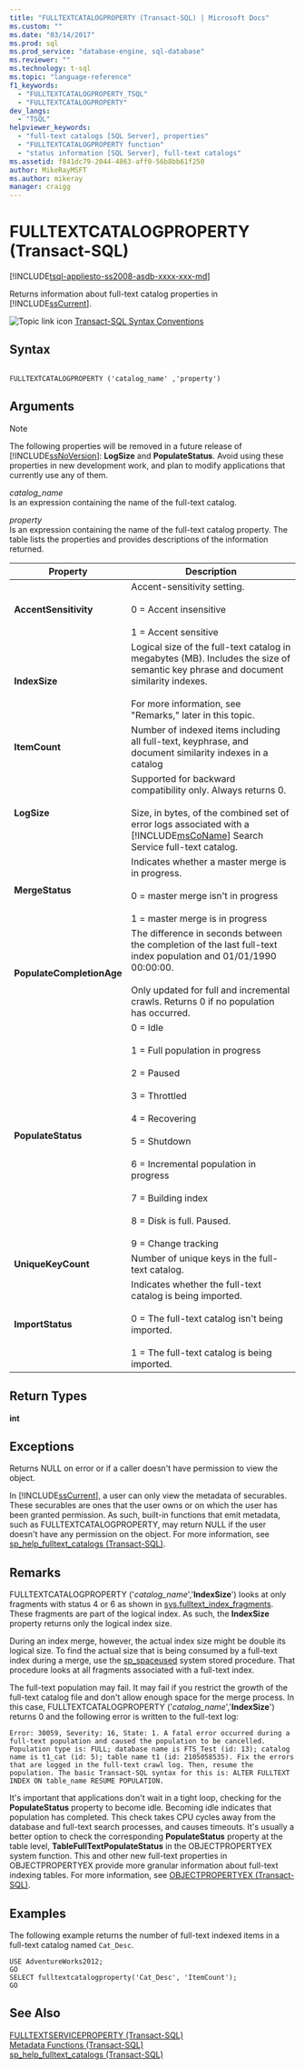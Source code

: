 ```yaml
---
title: "FULLTEXTCATALOGPROPERTY (Transact-SQL) | Microsoft Docs"
ms.custom: ""
ms.date: "03/14/2017"
ms.prod: sql
ms.prod_service: "database-engine, sql-database"
ms.reviewer: ""
ms.technology: t-sql
ms.topic: "language-reference"
f1_keywords: 
  - "FULLTEXTCATALOGPROPERTY_TSQL"
  - "FULLTEXTCATALOGPROPERTY"
dev_langs: 
  - "TSQL"
helpviewer_keywords: 
  - "full-text catalogs [SQL Server], properties"
  - "FULLTEXTCATALOGPROPERTY function"
  - "status information [SQL Server], full-text catalogs"
ms.assetid: f841dc79-2044-4863-aff0-56b8bb61f250
author: MikeRayMSFT
ms.author: mikeray
manager: craigg
---
```

# FULLTEXTCATALOGPROPERTY (Transact-SQL)
[!INCLUDE[tsql-appliesto-ss2008-asdb-xxxx-xxx-md](../../includes/tsql-appliesto-ss2008-asdb-xxxx-xxx-md.md)]

Returns information about full-text catalog properties in [!INCLUDE[ssCurrent](../../includes/sscurrent-md.md)].  
  
![Topic link icon](../../database-engine/configure-windows/media/topic-link.gif "Topic link icon") [Transact-SQL Syntax Conventions](../../t-sql/language-elements/transact-sql-syntax-conventions-transact-sql.md)  
  
## Syntax  
  
```  
  
FULLTEXTCATALOGPROPERTY ('catalog_name' ,'property')  
```  
  
## Arguments  
  
> [!NOTE]  
>  The following properties will be removed in a future release of [!INCLUDE[ssNoVersion](../../includes/ssnoversion-md.md)]: **LogSize** and **PopulateStatus**. Avoid using these properties in new development work, and plan to modify applications that currently use any of them.  
  
_catalog\_name_  
Is an expression containing the name of the full-text catalog.  
  
_property_  
Is an expression containing the name of the full-text catalog property. The table lists the properties and provides descriptions of the information returned.  
  
|Property|Description|  
|--------------|-----------------|  
|**AccentSensitivity**|Accent-sensitivity setting.<br /><br /> 0 = Accent insensitive<br /><br /> 1 = Accent sensitive|  
|**IndexSize**|Logical size of the full-text catalog in megabytes (MB). Includes the size of semantic key phrase and document similarity indexes.<br /><br /> For more information, see "Remarks," later in this topic.|  
|**ItemCount**|Number of indexed items including all full-text, keyphrase, and document similarity indexes in a catalog|  
|**LogSize**|Supported for backward compatibility only. Always returns 0.<br /><br /> Size, in bytes, of the combined set of error logs associated with a [!INCLUDE[msCoName](../../includes/msconame-md.md)] Search Service full-text catalog.|  
|**MergeStatus**|Indicates whether a master merge is in progress.<br /><br /> 0 = master merge isn't in progress<br /><br /> 1 = master merge is in progress|  
|**PopulateCompletionAge**|The difference in seconds between the completion of the last full-text index population and 01/01/1990 00:00:00.<br /><br /> Only updated for full and incremental crawls. Returns 0 if no population has occurred.|  
|**PopulateStatus**|0 = Idle<br /><br /> 1 = Full population in progress<br /><br /> 2 = Paused<br /><br /> 3 = Throttled<br /><br /> 4 = Recovering<br /><br /> 5 = Shutdown<br /><br /> 6 = Incremental population in progress<br /><br /> 7 = Building index<br /><br /> 8 = Disk is full. Paused.<br /><br /> 9 = Change tracking|  
|**UniqueKeyCount**|Number of unique keys in the full-text catalog.|  
|**ImportStatus**|Indicates whether the full-text catalog is being imported.<br /><br /> 0 = The full-text catalog isn't being imported.<br /><br /> 1 = The full-text catalog is being imported.|  
  
## Return Types  
**int**  
  
## Exceptions  
Returns NULL on error or if a caller doesn't have permission to view the object.  
  
In [!INCLUDE[ssCurrent](../../includes/sscurrent-md.md)], a user can only view the metadata of securables. These securables are ones that the user owns or on which the user has been granted permission. As such, built-in functions that emit metadata, such as FULLTEXTCATALOGPROPERTY, may return NULL if the user doesn't have any permission on the object. For more information, see [sp_help_fulltext_catalogs &#40;Transact-SQL&#41;](../../relational-databases/system-stored-procedures/sp-help-fulltext-catalogs-transact-sql.md).  
  
## Remarks  
FULLTEXTCATALOGPROPERTY ('_catalog\_name_','**IndexSize**') looks at only fragments with status 4 or 6 as shown in [sys.fulltext_index_fragments](../../relational-databases/system-catalog-views/sys-fulltext-index-fragments-transact-sql.md). These fragments are part of the logical index. As such, the **IndexSize** property returns only the logical index size. 

During an index merge, however, the actual index size might be double its logical size. To find the actual size that is being consumed by a full-text index during a merge, use the [sp_spaceused](../../relational-databases/system-stored-procedures/sp-spaceused-transact-sql.md) system stored procedure. That procedure looks at all fragments associated with a full-text index. 

The full-text population may fail. It may fail if you restrict the growth of the full-text catalog file and don't allow enough space for the merge process. In this case, FULLTEXTCATALOGPROPERTY ('_catalog\_name_','**IndexSize**') returns 0 and the following error is written to the full-text log:  
  
`Error: 30059, Severity: 16, State: 1. A fatal error occurred during a full-text population and caused the population to be cancelled. Population type is: FULL; database name is FTS_Test (id: 13); catalog name is t1_cat (id: 5); table name t1 (id: 2105058535). Fix the errors that are logged in the full-text crawl log. Then, resume the population. The basic Transact-SQL syntax for this is: ALTER FULLTEXT INDEX ON table_name RESUME POPULATION.`  
  
It's important that applications don't wait in a tight loop, checking for the **PopulateStatus** property to become idle. Becoming idle indicates that population has completed. This check takes CPU cycles away from the database and full-text search processes, and causes timeouts. It's usually a better option to check the corresponding **PopulateStatus** property at the table level, **TableFullTextPopulateStatus** in the OBJECTPROPERTYEX system function. This and other new full-text properties in OBJECTPROPERTYEX provide more granular information about full-text indexing tables. For more information, see [OBJECTPROPERTYEX &#40;Transact-SQL&#41;](../../t-sql/functions/objectpropertyex-transact-sql.md).  
  
## Examples  
The following example returns the number of full-text indexed items in a full-text catalog named `Cat_Desc`.  
  
```  
USE AdventureWorks2012;  
GO  
SELECT fulltextcatalogproperty('Cat_Desc', 'ItemCount');  
GO  
```  
  
## See Also  
[FULLTEXTSERVICEPROPERTY &#40;Transact-SQL&#41;](../../t-sql/functions/fulltextserviceproperty-transact-sql.md)   
[Metadata Functions &#40;Transact-SQL&#41;](../../t-sql/functions/metadata-functions-transact-sql.md)   
[sp_help_fulltext_catalogs &#40;Transact-SQL&#41;](../../relational-databases/system-stored-procedures/sp-help-fulltext-catalogs-transact-sql.md)  
  
  
